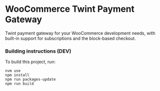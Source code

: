 # WooCommerce Twint Payment Gateway

Twint payment gateway for your WooCommerce development needs, with built-in support for subscriptions and the block-based checkout.

### Building instructions (DEV)

To build this project, run: 

```
nvm use
npm install
npm run packages-update
npm run build
```
